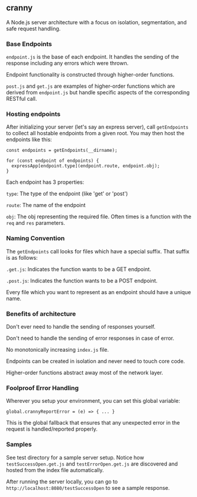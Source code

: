## cranny

A Node.js server architecture with a focus on 
isolation, segmentation, and safe request handling.

### Base Endpoints

`endpoint.js` is the base of each endpoint.
It handles the sending of the response including any errors which were thrown.

Endpoint functionality is constructed through higher-order functions.

`post.js` and `get.js` are examples of higher-order functions which are
derived from `endpoint.js` but handle specific aspects of the corresponding
RESTful call.

### Hosting endpoints
After initializing your server (let's say an express server),
call `getEndpoints` to collect all hostable endpoints from a given root.
You may then host the endpoints like this:

```
const endpoints = getEndpoints(__dirname);

for (const endpoint of endpoints) {
  expressApp[endpoint.type](endpoint.route, endpoint.obj);
}
```

Each endpoint has 3 properties:

`type`: The type of the endpoint (like 'get' or 'post')

`route`: The name of the endpoint

`obj`: The obj representing the required file. Often times is a function with the `req` and `res` parameters.


### Naming Convention
The `getEndpoints` call looks for files which have a special suffix.
That suffix is as follows:

`.get.js`: Indicates the function wants to be a GET endpoint.

`.post.js`: Indicates the function wants to be a POST endpoint.

Every file which you want to represent as an endpoint should 
have a unique name.

### Benefits of architecture
Don't ever need to handle the sending of responses yourself.

Don't need to handle the sending of error responses in case of error.

No monotonically increasing `index.js` file.

Endpoints can be created in isolation and never need to touch core code.

Higher-order functions abstract away most of the network layer.

### Foolproof Error Handling
Wherever you setup your environment, you can set this global variable:

`global.crannyReportError = (e) => { ... }`

This is the global fallback that ensures that any unexpected error in the request
is handled/reported properly.

### Samples
See test directory for a sample server setup. Notice how
`testSuccessOpen.get.js` and `testErrorOpen.get.js` are discovered
and hosted from the index file automatically.

After running the server locally, you can go to `http://localhost:8080/testSuccessOpen`
to see a sample response.
